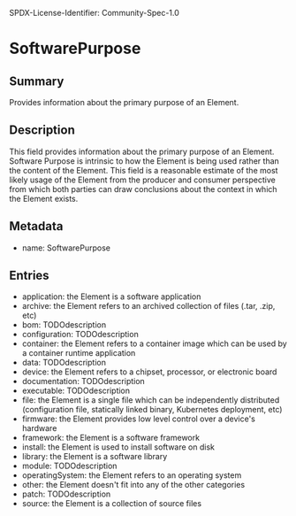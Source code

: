 SPDX-License-Identifier: Community-Spec-1.0

# SoftwarePurpose

## Summary

Provides information about the primary purpose of an Element.

## Description

This field provides information about the primary purpose of an Element.
Software Purpose is intrinsic to how the Element is being used rather than the content of the Element.
This field is a reasonable estimate of the most likely usage of the Element
from the producer and consumer perspective from which both parties can draw conclusions
about the context in which the Element exists.

## Metadata

- name: SoftwarePurpose

## Entries

- application: the Element is a software application
- archive: the Element refers to an archived collection of files (.tar, .zip, etc)
- bom: TODOdescription
- configuration: TODOdescription
- container: the Element refers to a container image which can be used by a container runtime application
- data: TODOdescription
- device: the Element refers to a chipset, processor, or electronic board
- documentation: TODOdescription
- executable: TODOdescription
- file: the Element is a single file which can be independently distributed (configuration file, statically linked binary, Kubernetes deployment, etc)
- firmware: the Element provides low level control over a device's hardware
- framework: the Element is a software framework
- install: the Element is used to install software on disk
- library: the Element is a software library
- module: TODOdescription
- operatingSystem: the Element refers to an operating system
- other: the Element doesn't fit into any of the other categories
- patch: TODOdescription
- source: the Element is a collection of source files

